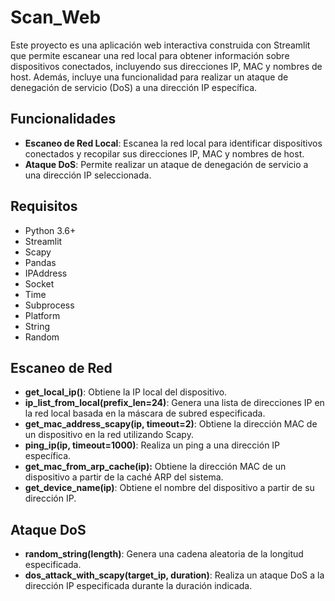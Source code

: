 # Scan_Web

Este proyecto es una aplicación web interactiva construida con Streamlit que permite escanear una red local para obtener información sobre dispositivos conectados, incluyendo sus direcciones IP, MAC y nombres de host. Además, incluye una funcionalidad para realizar un ataque de denegación de servicio (DoS) a una dirección IP específica.

## Funcionalidades

- **Escaneo de Red Local**: Escanea la red local para identificar dispositivos conectados y recopilar sus direcciones IP, MAC y nombres de host.
- **Ataque DoS**: Permite realizar un ataque de denegación de servicio a una dirección IP seleccionada.

## Requisitos

- Python 3.6+
- Streamlit
- Scapy
- Pandas
- IPAddress
- Socket
- Time
- Subprocess
- Platform
- String
- Random

 ## Escaneo de Red
 
- **get_local_ip()**: Obtiene la IP local del dispositivo.
- **ip_list_from_local(prefix_len=24)**: Genera una lista de direcciones IP en la red local basada en la máscara de subred especificada.
- **get_mac_address_scapy(ip, timeout=2)**: Obtiene la dirección MAC de un dispositivo en la red utilizando Scapy.
- **ping_ip(ip, timeout=1000)**: Realiza un ping a una dirección IP específica.
- **get_mac_from_arp_cache(ip):** Obtiene la dirección MAC de un dispositivo a partir de la caché ARP del sistema.
- **get_device_name(ip)**: Obtiene el nombre del dispositivo a partir de su dirección IP.

## Ataque DoS

- **random_string(length)**: Genera una cadena aleatoria de la longitud especificada.
- **dos_attack_with_scapy(target_ip, duration)**: Realiza un ataque DoS a la dirección IP especificada durante la duración indicada.
